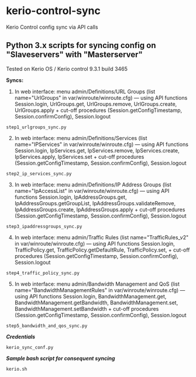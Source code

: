 # kerio-control-sync
Kerio Control config sync via API calls

## Python 3.x scripts for syncing config on "Slaveservers" with "Masterserver"
Tested on Kerio OS / Kerio control 9.3.1 build 3465

**Syncs:**

1. In web interface: menu admin/Definitions/URL Groups (list name="UrlGroups" in var/winroute/winroute.cfg) — using API functions Session.login, UrlGroups.get, UrlGroups.remove, UrlGroups.create, UrlGroups.apply + cut-off procedures (Session.getConfigTimestamp, Session.confirmConfig), Session.logout
```
step1_urlgroups_sync.py
```

2. In web interface: menu admin/Definitions/Services (list name="IPServices" in var/winroute/winroute.cfg) — using API functions Session.login, IpServices.get, IpServices.remove, IpServices.create, IpServices.apply, IpServices.set + cut-off procedures (Session.getConfigTimestamp, Session.confirmConfig), Session.logout
```
step2_ip_services_sync.py
```

3. In web interface: menu admin/Definitions/IP Address Groups (list name="IpAccessList" in var/winroute/winroute.cfg) — using API functions Session.login, IpAddressGroups.get, IpAddressGroups.getGroupList, IpAddressGroups.validateRemove, IpAddressGroups.create, IpAddressGroups.apply + cut-off procedures (Session.getConfigTimestamp, Session.confirmConfig), Session.logout
```
step3_ipaddressgroups_sync.py
```

4. In web interface: menu admin/Traffic Rules (list name="TrafficRules_v2" in var/winroute/winroute.cfg) — using API functions Session.login, TrafficPolicy.get, TrafficPolicy.getDefaultRule, TrafficPolicy.set, + cut-off procedures (Session.getConfigTimestamp, Session.confirmConfig), Session.logout
```
step4_traffic_policy_sync.py
```

5. In web interface: menu admin/Bandwidth Management and QoS (list name="BandwidthManagementRules" in var/winroute/winroute.cfg) — using API functions Session.login, BandwidthManagement.get, BandwidthManagement.getBandwidth, BandwidthManagement.set, BandwidthManagement.setBandwidth + cut-off procedures (Session.getConfigTimestamp, Session.confirmConfig), Session.logout
```
step5_bandwidth_and_qos_sync.py
```

***Credentials***
```
kerio_sync_conf.py
```

***Sample bash script for consequent syncing***
```
kerio.sh
```

